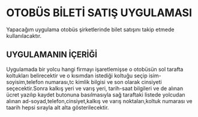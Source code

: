# OTOBÜS BİLETİ SATIŞ UYGULAMASI
Yapacağım uygulama otobüs şirketlerinde bilet satışını takip etmede kullanılacaktır.
## UYGULAMANIN İÇERİĞİ
Uygulamada bir yolcu hangi firmayı işaretlemişse o otobüsün sol tarafta koltukları belirecektir ve o kısımdan istediği koltuğu seçip isim-soyisim,telefon numarası,tc kimlik bilgisi ve son olarak cinsiyeti seçecektir.Sonra kalkış yeri ve varış yeri, tarih-saat bilgileri ve de alınan ücret yazılıp kaydet butonuna basılmasıyla sağ taraftaki listede yolcudan alınan ad-soyad,telefon,cinsiyet,kalkış ve varış noktaları,koltuk numarası ve taarih hepsi sırayla alt alta gösterilecektir.
